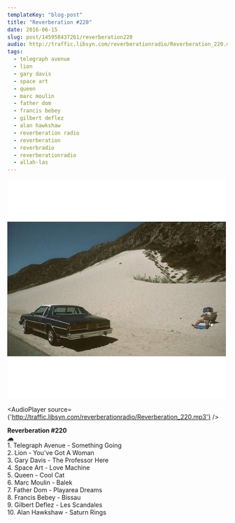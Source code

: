```yaml
---
templateKey: "blog-post"
title: "Reverberation #220"
date: 2016-06-15
slug: post/145958437261/reverberation220
audio: http://traffic.libsyn.com/reverberationradio/Reverberation_220.mp3
tags:
  - telegraph avenue
  - lion
  - gary davis
  - space art
  - queen
  - marc moulin
  - father dom
  - francis bebey
  - gilbert deflez
  - alan hawkshaw
  - reverberation radio
  - reverberation
  - reverbradio
  - reverberationradio
  - allah-las
---
```


![Reverberation #220](../images/fd04a20c85438e736d6919b3a9fdb2b357d1afc84cfbe194e6947b1e07e180b8.jpg)

<AudioPlayer source={'http://traffic.libsyn.com/reverberationradio/Reverberation_220.mp3'} />

<p><b>Reverberation #220<br /><a href="http://traffic.libsyn.com/reverberationradio/Reverberation_220.mp3">&#9729;</a><br /></b>1. Telegraph Avenue - Something Going<br />2. Lion - You've Got A Woman<br />3. Gary Davis - The Professor Here<br />4. Space Art - Love Machine<br />5. Queen - Cool Cat<br />6. Marc Moulin - Balek<br />7. Father Dom - Playarea Dreams<br />8. Francis Bebey - Bissau<br />9. Gilbert Deflez - Les Scandales<br />10. Alan Hawkshaw - Saturn Rings</p>
